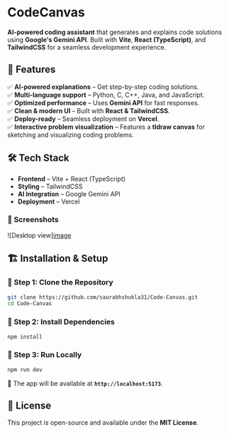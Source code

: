 # **CodeCanvas**  

**AI-powered coding assistant** that generates and explains code solutions using **Google's Gemini API**. Built with **Vite**, **React (TypeScript)**, and **TailwindCSS** for a seamless development experience.  

## 🚀 **Features**  
✅ **AI-powered explanations** – Get step-by-step coding solutions.  
✅ **Multi-language support** – Python, C, C++, Java, and JavaScript.  
✅ **Optimized performance** – Uses **Gemini API** for fast responses.  
✅ **Clean & modern UI** – Built with **React & TailwindCSS**.  
✅ **Deploy-ready** – Seamless deployment on **Vercel**.  
✅ **Interactive problem visualization** – Features a **tldraw canvas** for sketching and visualizing coding problems.  

## 🛠️ **Tech Stack**  
- **Frontend** – Vite + React (TypeScript)  
- **Styling** – TailwindCSS  
- **AI Integration** – Google Gemini API  
- **Deployment** – Vercel  

### 📱 Screenshots  
![Desktop view][image](https://github.com/user-attachments/assets/4c93d5df-7e30-44a7-9c36-b5b0137280f3)

## 🏗️ **Installation & Setup**  

### 🔹 Step 1: Clone the Repository  
```sh
git clone https://github.com/saurabhshukla31/Code-Canvas.git  
cd Code-Canvas  
```  

### 🔹 Step 2: Install Dependencies  
```sh
npm install  
```  

### 🔹 Step 3: Run Locally  
```sh
npm run dev  
```  
🚀 The app will be available at **`http://localhost:5173`**.  

## 📜 **License**  
This project is open-source and available under the **MIT License**.  
